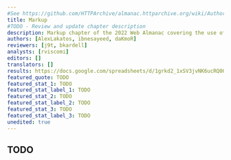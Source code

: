 ```yaml
---
#See https://github.com/HTTPArchive/almanac.httparchive.org/wiki/Authors'-Guide#metadata-to-add-at-the-top-of-your-chapters
title: Markup
#TODO - Review and update chapter description
description: Markup chapter of the 2022 Web Almanac covering the use of elements, attributes, document trends, as well as adoption rates of new standards.
authors: [AlexLakatos, ibnesayeed, daKmoR]
reviewers: [j9t, bkardell]
analysts: [rviscomi]
editors: []
translators: []
results: https://docs.google.com/spreadsheets/d/1grkd2_1xSV3jvNK6ucRQ0OL1HmGTsScHuwA8GZuRLHU/
featured_quote: TODO
featured_stat_1: TODO
featured_stat_label_1: TODO
featured_stat_2: TODO
featured_stat_label_2: TODO
featured_stat_3: TODO
featured_stat_label_3: TODO
unedited: true
---
```


## TODO
